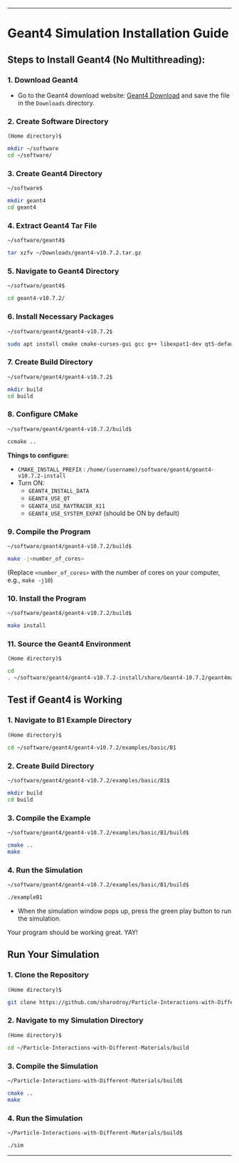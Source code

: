 
---

# Geant4 Simulation Installation Guide

## Steps to Install Geant4 (No Multithreading):

### 1. Download Geant4
- Go to the Geant4 download website: [Geant4 Download](https://geant4.web.cern.ch/download/10.7.2.html) and save the file in the `Downloads` directory.

### 2. Create Software Directory
`(Home directory)$`
```bash
mkdir ~/software
cd ~/software/
```

### 3. Create Geant4 Directory
`~/software$`
```bash
mkdir geant4
cd geant4
```

### 4. Extract Geant4 Tar File
`~/software/geant4$`
```bash
tar xzfv ~/Downloads/geant4-v10.7.2.tar.gz
```

### 5. Navigate to Geant4 Directory
`~/software/geant4$`
```bash
cd geant4-v10.7.2/
```

### 6. Install Necessary Packages
`~/software/geant4/geant4-v10.7.2$`
```bash
sudo apt install cmake cmake-curses-gui gcc g++ libexpat1-dev qt5-default libxmu-dev libmotif-dev
```

### 7. Create Build Directory
`~/software/geant4/geant4-v10.7.2$`
```bash
mkdir build
cd build
```

### 8. Configure CMake
`~/software/geant4/geant4-v10.7.2/build$`
```bash
ccmake ..
```
**Things to configure:**
- `CMAKE_INSTALL_PREFIX` : `/home/(username)/software/geant4/geant4-v10.7.2-install`
- Turn ON:
  - `GEANT4_INSTALL_DATA`
  - `GEANT4_USE_QT`
  - `GEANT4_USE_RAYTRACER_X11`
  - `GEANT4_USE_SYSTEM_EXPAT` (should be ON by default)

### 9. Compile the Program
`~/software/geant4/geant4-v10.7.2/build$`
```bash
make -j<number_of_cores>
```
(Replace `<number_of_cores>` with the number of cores on your computer, e.g., `make -j10`)

### 10. Install the Program
`~/software/geant4/geant4-v10.7.2/build$`
```bash
make install
```

### 11. Source the Geant4 Environment
`(Home directory)$`
```bash
cd
. ~/software/geant4/geant4-v10.7.2-install/share/Geant4-10.7.2/geant4make/geant4make.sh
```

## Test if Geant4 is Working

### 1. Navigate to B1 Example Directory
`(Home directory)$`
```bash
cd ~/software/geant4/geant4-v10.7.2/examples/basic/B1
```

### 2. Create Build Directory
`~/software/geant4/geant4-v10.7.2/examples/basic/B1$`
```bash
mkdir build
cd build
```

### 3. Compile the Example
`~/software/geant4/geant4-v10.7.2/examples/basic/B1/build$`
```bash
cmake ..
make
```

### 4. Run the Simulation
`~/software/geant4/geant4-v10.7.2/examples/basic/B1/build$`
```bash
./exampleB1
```
- When the simulation window pops up, press the green play button to run the simulation.

Your program should be working great. YAY!

## Run Your Simulation

### 1. Clone the Repository
`(Home directory)$`
```bash
git clone https://github.com/sharodroy/Particle-Interactions-with-Different-Materials.git
```

### 2. Navigate to my Simulation Directory
`(Home directory)$`
```bash
cd ~/Particle-Interactions-with-Different-Materials/build
```

### 3. Compile the Simulation
`~/Particle-Interactions-with-Different-Materials/build$`
```bash
cmake ..
make
```

### 4. Run the Simulation
`~/Particle-Interactions-with-Different-Materials/build$`
```bash
./sim
```

---
